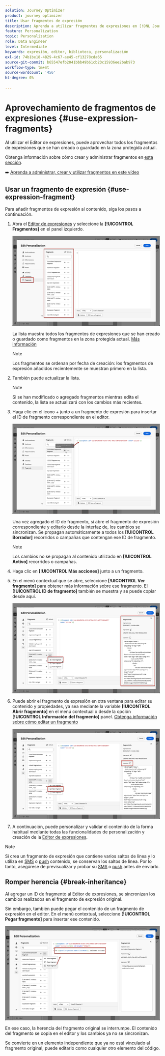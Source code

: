 ```yaml
---
solution: Journey Optimizer
product: journey optimizer
title: Usar fragmentos de expresión
description: Aprenda a utilizar fragmentos de expresiones en [!DNL Journey Optimizer] Editor de expresiones.
feature: Personalization
topic: Personalization
role: Data Engineer
level: Intermediate
keywords: expresión, editor, biblioteca, personalización
exl-id: 74b1be18-4829-4c67-ae45-cf13278cda65
source-git-commit: b65547efb2041bbb49b61cb23c15936ee2bab973
workflow-type: tm+mt
source-wordcount: '456'
ht-degree: 0%

---
```


# Aprovechamiento de fragmentos de expresiones {#use-expression-fragments}

Al utilizar el Editor de expresiones, puede aprovechar todos los fragmentos de expresiones que se han creado o guardado en la zona protegida actual.

Obtenga información sobre cómo crear y administrar fragmentos en [esta sección](../content-management/fragments.md).

➡️ [Aprenda a administrar, crear y utilizar fragmentos en este vídeo](../content-management/fragments.md#video-fragments)

## Usar un fragmento de expresión {#use-expression-fragment}

Para añadir fragmentos de expresión al contenido, siga los pasos a continuación.

1. Abra el [Editor de expresiones](personalization-build-expressions.md) y seleccione la **[!UICONTROL Fragmentos]** en el panel izquierdo.

   ![](assets/expression-fragments-pane.png)

   La lista muestra todos los fragmentos de expresiones que se han creado o guardado como fragmentos en la zona protegida actual. [Más información](../content-management/fragments.md#create-expression-fragment)

   >[!NOTE]
   >
   >Los fragmentos se ordenan por fecha de creación: los fragmentos de expresión añadidos recientemente se muestran primero en la lista.

1. También puede actualizar la lista.

   >[!NOTE]
   >
   >Si se han modificado o agregado fragmentos mientras edita el contenido, la lista se actualizará con los cambios más recientes.

1. Haga clic en el icono + junto a un fragmento de expresión para insertar el ID de fragmento correspondiente en el editor.

   ![](assets/expression-fragment-add.png)

   Una vez agregado el ID de fragmento, si abre el fragmento de expresión correspondiente y [editarlo](../content-management/fragments.md#edit-fragments) desde la interfaz de, los cambios se sincronizan. Se propagan automáticamente a todos los **[!UICONTROL Borrador]** recorridos o campañas que contengan ese ID de fragmento.

   >[!NOTE]
   >
   >Los cambios no se propagan al contenido utilizado en **[!UICONTROL Activo]** recorridos o campañas.

1. Haga clic en **[!UICONTROL Más acciones]** junto a un fragmento.

1. En el menú contextual que se abre, seleccione **[!UICONTROL Ver fragmento]** para obtener más información sobre ese fragmento. El **[!UICONTROL ID de fragmento]** también se muestra y se puede copiar desde aquí.

   ![](assets/expression-fragment-view.png)

1. Puede abrir el fragmento de expresión en otra ventana para editar su contenido y propiedades, ya sea mediante la variable **[!UICONTROL Abrir fragmento]** en el menú contextual o desde la opción **[!UICONTROL Información del fragmento]** panel. [Obtenga información sobre cómo editar un fragmento](../content-management/fragments.md#edit-fragments)

   ![](assets/expression-fragment-open.png)

1. A continuación, puede personalizar y validar el contenido de la forma habitual mediante todas las funcionalidades de personalización y creación de la [Editor de expresiones](personalization-build-expressions.md).

>[!NOTE]
>
>Si crea un fragmento de expresión que contiene varios saltos de línea y lo utiliza en [SMS](../sms/create-sms.md#sms-content) o [push](../push/design-push.md) contenido, se conservan los saltos de línea. Por lo tanto, asegúrese de previsualizar y probar su [SMS](../sms/send-sms.md) o [push](../push/send-push.md) antes de enviarlo.

## Romper herencia {#break-inheritance}

Al agregar un ID de fragmento al Editor de expresiones, se sincronizan los cambios realizados en el fragmento de expresión original.

Sin embargo, también puede pegar el contenido de un fragmento de expresión en el editor. En el menú contextual, seleccione **[!UICONTROL Pegar fragmento]** para insertar ese contenido.

![](assets/expression-fragment-paste.png)

En ese caso, la herencia del fragmento original se interrumpe. El contenido del fragmento se copia en el editor y los cambios ya no se sincronizan.

Se convierte en un elemento independiente que ya no está vinculado al fragmento original; puede editarlo como cualquier otro elemento del código.

